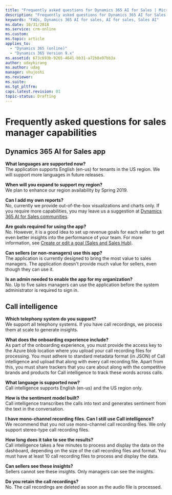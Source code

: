 ```yaml
---
title: "Frequently asked questions for Dynamics 365 AI for Sales | MicrosoftDocs"
description: "Frequently asked questions for Dynamics 365 AI for Sales app"
keywords: "FAQs, Dynamics 365 AI for sales, AI for sales, Sales AI"
ms.date: 10/31/2018
ms.service: crm-online
ms.custom: 
ms.topic: article
applies_to:
  - "Dynamics 365 (online)"
  - "Dynamics 365 Version 9.x"
ms.assetid: 673c693b-9265-4641-bb31-a72b8a97bb3a
author: udaykirang
ms.author: udag
manager: shujoshi
ms.reviewer: 
ms.suite: 
ms.tgt_pltfrm: 
caps.latest.revision: 01
topic-status: Drafting
---
```



<!--Be sure to update to the new publication date.-->


# Frequently asked questions for sales manager capabilities

## Dynamics 365 AI for Sales app

**What languages are supported now?​**<br>
The application supports English (en-us) for tenants in the US region. We will support more languages in future releases.


<!--Can you change spring to a month? Spring is different around the world.-->


**When will you expand to support my region?**<br>
We plan to enhance our region availability by Spring 2019.

**Can I add my own reports?**<br>
No, currently we provide out-of-the-box visualizations and charts only. If you require more capabilities, you may leave us a suggestion at [Dynamics 365 AI for Sales communities](https://aka.ms/aisalescommunities).


<!--please check the URL - it isn't working for me.-->


**Are goals required for using the app?**<br>
No. However, it is a good idea to set up revenue goals for each seller to get even better insights into the performance of your team. For more information, see [Create or edit a goal (Sales and Sales Hub)](/dynamics365/customer-engagement/sales-enterprise/create-edit-goal-sales).

**Can sellers (or non-managers) use this app?**<br>
The application is currently designed to bring the most value to sales managers. The application doesn't provide much value for sellers, even though they can use it.

**Is an admin needed to enable the app for my organization?**<br>
No. Up to five sales managers can use the application before the system administrator is required to sign in.

## Call intelligence

**Which telephony system do you support?​**<br>
We support all telephony systems. If you have call recordings, we process them at scale to generate insights​.

**What does the onboarding experience include?​** <br>
As part of the onboarding experience, you must provide the access key to the Azure blob location where you upload your call recording files for processing. You must adhere to standard metadata format (in JSON) of Call intelligence and upload that along with every call recording file. Apart from this, you must share trackers that you care about along with the competitive brands and products for Call intelligence to track these words across calls.

**What language is supported now?​**<br>
Call intelligence supports English (en-us) and the US region only.​

**How is the sentiment model built?**<br>
Call intelligence transcribes the calls into text and generates sentiment from the text in the conversation.

**I have mono-channel recording files. Can I still use Call intelligence?​**<br>
We recommend that you not use mono-channel call recording files. We only support stereo-type call recording files.

**How long does it take to see the results?​**<br>
Call intelligence takes a few minutes to process and display the data on the dashboard, depending on the size of the call recording files and format. You must have at least 10 call recording files to process and display the data.

**Can sellers see these insights?**<br>
Sellers cannot see these insights. Only managers can see the insights.

**Do you retain the call recordings?​**<br>
No. The call recordings are deleted as soon as the audio file is processed​.
